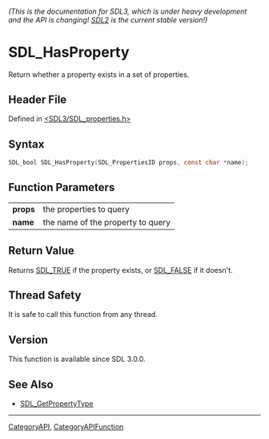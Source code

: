 ###### (This is the documentation for SDL3, which is under heavy development and the API is changing! [SDL2](https://wiki.libsdl.org/SDL2/) is the current stable version!)
# SDL_HasProperty

Return whether a property exists in a set of properties.

## Header File

Defined in [<SDL3/SDL_properties.h>](https://github.com/libsdl-org/SDL/blob/main/include/SDL3/SDL_properties.h)

## Syntax

```c
SDL_bool SDL_HasProperty(SDL_PropertiesID props, const char *name);

```

## Function Parameters

|               |                                   |
| ------------- | --------------------------------- |
| **props**     | the properties to query           |
| **name**      | the name of the property to query |

## Return Value

Returns [SDL_TRUE](SDL_TRUE) if the property exists, or
[SDL_FALSE](SDL_FALSE) if it doesn't.

## Thread Safety

It is safe to call this function from any thread.

## Version

This function is available since SDL 3.0.0.

## See Also

* [SDL_GetPropertyType](SDL_GetPropertyType)

----
[CategoryAPI](CategoryAPI), [CategoryAPIFunction](CategoryAPIFunction)

